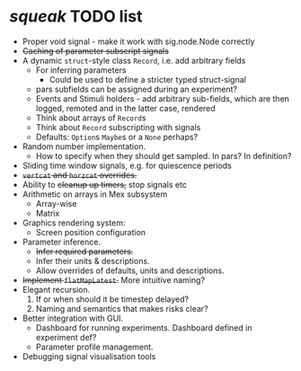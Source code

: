 # *squeak* TODO list

 * Proper void signal - make it work with sig.node.Node correctly
 * ~~Caching of parameter subscript signals~~
 * A dynamic `struct`-style class `Record`, i.e. add arbitrary fields
   * For inferring parameters
     * Could be used to define a stricter typed struct-signal
   * pars subfields can be assigned during an experiment?
   * Events and Stimuli holders - add arbitrary sub-fields, which are then logged, remoted and in the latter case, rendered
   * Think about arrays of `Record`s
   * Think about `Record` subscripting with signals
   * Defaults: `Option`s `Maybe`s or a `None` perhaps?
 * Random number implementation.
   * How to specify when they should get sampled. In pars? In definition?
 * Sliding time window signals, e.g. for quiescence periods
 * ~~`vertcat` and `horzcat` overrides.~~
 * Ability to ~~cleanup up timers,~~ stop signals etc
 * Arithmetic on arrays in Mex subsystem
   * Array-wise
   * Matrix
 * Graphics rendering system:
   * Screen position configuration
 * Parameter inference.
   * ~~Infer required parameters.~~
   * Infer their units & descriptions.
   * Allow overrides of defaults, units and descriptions.
 * ~~Implement `flatMapLatest`.~~ More intuitive naming?
 * Elegant recursion.
   1. If or when should it be timestep delayed?
   2. Naming and semantics that makes risks clear?
 * Better integration with GUI.
   * Dashboard for running experiments. Dashboard defined in experiment def?
   * Parameter profile management.
 * Debugging signal visualisation tools